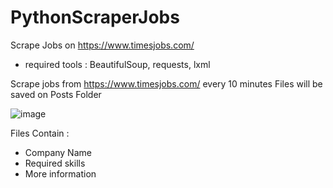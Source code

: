 # PythonScraperJobs
Scrape Jobs on https://www.timesjobs.com/

- required tools : BeautifulSoup, requests, lxml

Scrape jobs from https://www.timesjobs.com/ every 10 minutes
Files will be saved on Posts Folder

![image](https://user-images.githubusercontent.com/34587275/127029228-731f91c1-e0be-45df-bba1-83a278461df2.png)

Files Contain : 
- Company Name
- Required skills
- More information
